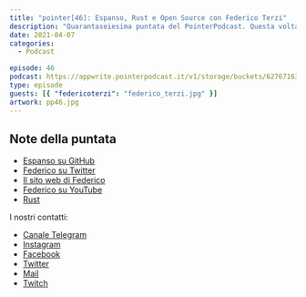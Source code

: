```yaml
---
title: "pointer[46]: Espanso, Rust e Open Source con Federico Terzi"
description: "Quarantaseiesima puntata del PointerPodcast. Questa volta il nostro ospite è Federico Terzi, Frontend Developer presso MusixMatch e sviluppatore di Espanso. Nel corso dell'intervista abbiamo parlato di Espanso e della community nata per supportare il progetto. Naturalmente non è mancata una discussione su Rust,il linguaggio principale usato durante lo sviluppo di Espanso."
date: 2021-04-07
categories:
  - Podcast

episode: 46
podcast: https://appwrite.pointerpodcast.it/v1/storage/buckets/627671639088838cd12f/files/1ce572b9-7044-4dcc-b6d3-127380c1753b/view?project=6276715aaae4d6008ec9
type: episode
guests: [{ "federicoterzi": "federico_terzi.jpg" }]
artwork: pp46.jpg
---
```


## Note della puntata

<!-- wp:list -->
<ul><li><a href="https://github.com/federico-terzi/espanso">Espanso su GitHub</a></li><li><a href="https://twitter.com/terzi_federico">Federico su Twitter</a></li><li><a href="https://federicoterzi.com/">Il sito web di Federico</a></li><li><a href="https://www.youtube.com/channel/UCLXAviTgz5MuJrR_rbLGNWg">Federico su YouTube</a></li><li><a href="https://www.rust-lang.org/">Rust</a></li></ul>
<!-- /wp:list -->

I nostri contatti:

- [Canale Telegram](https://t.me/PointerPodcast)
- [Instagram](https://www.instagram.com/pointerpodcast/)
- [Facebook](https://www.facebook.com/pointerPodcast/)
- [Twitter](https://twitter.com/PointerPodcast)
- [Mail](info@pointerpodcast.it)
- [Twitch](https://www.twitch.tv/pointerpodcast)
